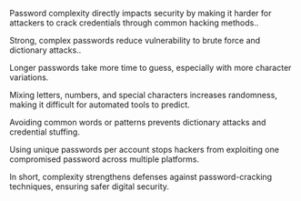 Password complexity directly impacts security by making it harder for attackers to crack credentials through common hacking methods..

Strong, complex passwords reduce vulnerability to brute force and dictionary attacks..

Longer passwords take more time to guess, especially with more character variations.

Mixing letters, numbers, and special characters increases randomness, making it difficult for automated tools to predict.

Avoiding common words or patterns prevents dictionary attacks and credential stuffing.

Using unique passwords per account stops hackers from exploiting one compromised password across multiple platforms.

In short, complexity strengthens defenses against password-cracking techniques, ensuring safer digital security.
